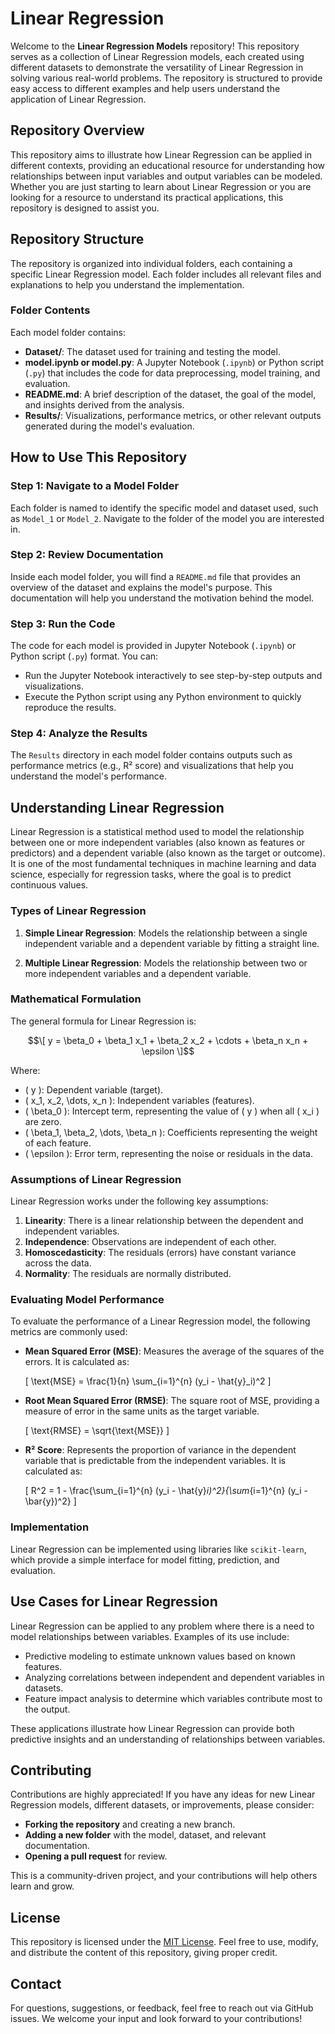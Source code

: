 # Linear Regression

Welcome to the **Linear Regression Models** repository! This repository serves as a collection of Linear Regression models, each created using different datasets to demonstrate the versatility of Linear Regression in solving various real-world problems. The repository is structured to provide easy access to different examples and help users understand the application of Linear Regression.

## Repository Overview

This repository aims to illustrate how Linear Regression can be applied in different contexts, providing an educational resource for understanding how relationships between input variables and output variables can be modeled. Whether you are just starting to learn about Linear Regression or you are looking for a resource to understand its practical applications, this repository is designed to assist you.

## Repository Structure

The repository is organized into individual folders, each containing a specific Linear Regression model. Each folder includes all relevant files and explanations to help you understand the implementation.

### Folder Contents

Each model folder contains:

- **Dataset/**: The dataset used for training and testing the model.
- **model.ipynb or model.py**: A Jupyter Notebook (`.ipynb`) or Python script (`.py`) that includes the code for data preprocessing, model training, and evaluation.
- **README.md**: A brief description of the dataset, the goal of the model, and insights derived from the analysis.
- **Results/**: Visualizations, performance metrics, or other relevant outputs generated during the model's evaluation.

## How to Use This Repository

### Step 1: Navigate to a Model Folder

Each folder is named to identify the specific model and dataset used, such as `Model_1` or `Model_2`. Navigate to the folder of the model you are interested in.

### Step 2: Review Documentation

Inside each model folder, you will find a `README.md` file that provides an overview of the dataset and explains the model's purpose. This documentation will help you understand the motivation behind the model.

### Step 3: Run the Code

The code for each model is provided in Jupyter Notebook (`.ipynb`) or Python script (`.py`) format. You can:

- Run the Jupyter Notebook interactively to see step-by-step outputs and visualizations.
- Execute the Python script using any Python environment to quickly reproduce the results.

### Step 4: Analyze the Results

The `Results` directory in each model folder contains outputs such as performance metrics (e.g., R² score) and visualizations that help you understand the model's performance.

## Understanding Linear Regression

Linear Regression is a statistical method used to model the relationship between one or more independent variables (also known as features or predictors) and a dependent variable (also known as the target or outcome). It is one of the most fundamental techniques in machine learning and data science, especially for regression tasks, where the goal is to predict continuous values.

### Types of Linear Regression

1. **Simple Linear Regression**: Models the relationship between a single independent variable and a dependent variable by fitting a straight line.
  
2. **Multiple Linear Regression**: Models the relationship between two or more independent variables and a dependent variable.

### Mathematical Formulation

The general formula for Linear Regression is:
```math
\[
y = \beta_0 + \beta_1 x_1 + \beta_2 x_2 + \cdots + \beta_n x_n + \epsilon
\]
```

Where:
- \( y \): Dependent variable (target).
- \( x_1, x_2, \dots, x_n \): Independent variables (features).
- \( \beta_0 \): Intercept term, representing the value of \( y \) when all \( x_i \) are zero.
- \( \beta_1, \beta_2, \dots, \beta_n \): Coefficients representing the weight of each feature.
- \( \epsilon \): Error term, representing the noise or residuals in the data.

### Assumptions of Linear Regression

Linear Regression works under the following key assumptions:
1. **Linearity**: There is a linear relationship between the dependent and independent variables.
2. **Independence**: Observations are independent of each other.
3. **Homoscedasticity**: The residuals (errors) have constant variance across the data.
4. **Normality**: The residuals are normally distributed.

### Evaluating Model Performance

To evaluate the performance of a Linear Regression model, the following metrics are commonly used:

- **Mean Squared Error (MSE)**: Measures the average of the squares of the errors. It is calculated as:

  \[
  \text{MSE} = \frac{1}{n} \sum_{i=1}^{n} (y_i - \hat{y}_i)^2
  \]

- **Root Mean Squared Error (RMSE)**: The square root of MSE, providing a measure of error in the same units as the target variable.

  \[
  \text{RMSE} = \sqrt{\text{MSE}}
  \]

- **R² Score**: Represents the proportion of variance in the dependent variable that is predictable from the independent variables. It is calculated as:

  \[
  R^2 = 1 - \frac{\sum_{i=1}^{n} (y_i - \hat{y}_i)^2}{\sum_{i=1}^{n} (y_i - \bar{y})^2}
  \]

### Implementation

Linear Regression can be implemented using libraries like `scikit-learn`, which provide a simple interface for model fitting, prediction, and evaluation.

## Use Cases for Linear Regression

Linear Regression can be applied to any problem where there is a need to model relationships between variables. Examples of its use include:

- Predictive modeling to estimate unknown values based on known features.
- Analyzing correlations between independent and dependent variables in datasets.
- Feature impact analysis to determine which variables contribute most to the output.

These applications illustrate how Linear Regression can provide both predictive insights and an understanding of relationships between variables.

## Contributing

Contributions are highly appreciated! If you have any ideas for new Linear Regression models, different datasets, or improvements, please consider:

- **Forking the repository** and creating a new branch.
- **Adding a new folder** with the model, dataset, and relevant documentation.
- **Opening a pull request** for review.

This is a community-driven project, and your contributions will help others learn and grow.

## License

This repository is licensed under the [MIT License](LICENSE). Feel free to use, modify, and distribute the content of this repository, giving proper credit.

## Contact

For questions, suggestions, or feedback, feel free to reach out via GitHub issues. We welcome your input and look forward to your contributions!
